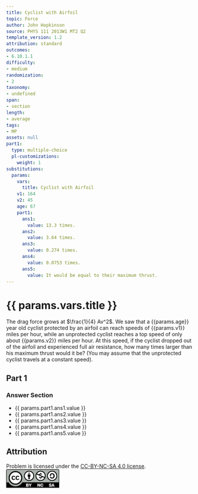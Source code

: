 ```yaml
---
title: Cyclist with Airfoil
topic: Force
author: John Hopkinson
source: PHYS 111 2013W1 MT2 Q2
template_version: 1.2
attribution: standard
outcomes:
- 6.10.1.1
difficulty:
- medium
randomization:
- 2
taxonomy:
- undefined
span:
- section
length:
- average
tags:
- MP
assets: null
part1:
  type: multiple-choice
  pl-customizations:
    weight: 1
substitutions:
  params:
    vars:
      title: Cyclist with Airfoil
    v1: 164
    v2: 45
    age: 67
    part1:
      ans1:
        value: 13.3 times.
      ans2:
        value: 3.64 times.
      ans3:
        value: 0.274 times.
      ans4:
        value: 0.0753 times.
      ans5:
        value: It would be equal to their maximum thrust.
---
```

# {{ params.vars.title }}
The drag force grows at $\frac{1}{4} Av^2$.
We saw that a {{params.age}} year old cyclist protected by an airfoil can reach speeds of {{params.v1}} miles per hour, while an unprotected cyclist reaches a top speed of only about {{params.v2}} miles per hour.
At this speed, if the cyclist dropped out of the airfoil and experienced full air resistance, how many times larger than his maximum thrust would it be?
(You may assume that the unprotected cyclist travels at a constant speed).

## Part 1

### Answer Section

- {{ params.part1.ans1.value }}
- {{ params.part1.ans2.value }}
- {{ params.part1.ans3.value }}
- {{ params.part1.ans4.value }}
- {{ params.part1.ans5.value }}

## Attribution

Problem is licensed under the [CC-BY-NC-SA 4.0 license](https://creativecommons.org/licenses/by-nc-sa/4.0/).<br> ![The Creative Commons 4.0 license requiring attribution-BY, non-commercial-NC, and share-alike-SA license.](https://raw.githubusercontent.com/firasm/bits/master/by-nc-sa.png)